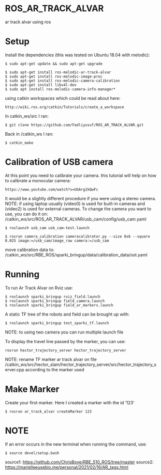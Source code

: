 # ROS_AR_TRACK_ALVAR
ar track alvar using ros

# Setup
Install the dependencies (this was tested on Ubuntu 18.04 with melodic):
```
$ sudo apt-get update && sudo apt-get upgrade

$ sudo apt-get install ros-melodic-ar-track-alvar
$ sudo apt-get install ros-melodic-image-proc
$ sudo apt-get install ros-melodic-camera-calibration
$ sudo apt-get install libv4l-dev
$ sudo apt install ros-melodic-camera-info-manager*
```

using catkin workspaces which could be read about here:
```
http://wiki.ros.org/catkin/Tutorials/create_a_workspace
```
In catkin_ws/src I ran:
```
$ git clone https://github.com/Fadliyusuf/ROS_AR_TRACK_ALVAR.git
```
Back in /catkin_ws I ran:
```
$ catkin_make
```
# Calibration of USB camera
At this point you need to calibrate your camera. this tutorial will help on how to calibrate a monocular camera:
```
https://www.youtube.com/watch?v=UGArg1kQwFc
```
It would be a slightly different procedure if you were using a stereo camera.
NOTE: if using laptop usually (video0) is used for built-in cameras and (video2) is used for external cameras.
To change the camera you want to use, you can do it on: /catkin_ws/src/ROS_AR_TRACK_ALVAR/usb_cam/config/usb_cam.yaml
```
$ roslaunch usb_cam usb_cam-test.launch
```
```
$ rosrun camera_calibration cameracalibrator.py --size 8x6 --square 0.025 image:=/usb_cam/image_raw camera:=/usb_cam
```
move calibration data to:
/catkin_ws/src/RBE_ROS/sparki_bringup/data/calibration_data/ost.yaml

# Running
To run Ar Track Alvar on Rviz use:
```
$ roslaunch sparki_bringup rviz_field.launch
$ roslaunch sparki_bringup field_camera.launch
$ roslaunch sparki_bringup field_ar_markers.launch
```
 A static TF tree of the robots and field can be brought up with:
```
$ roslaunch sparki_bringup test_sparki_tf.launch
```
NOTE: to using two camera you can run multiple launch file 


To display the travel line passed by the marker, you can use:
```
rosrun hector_trajectory_server hector_trajectory_server
```
NOTE: rename TF marker ar track alvar on file /catkin_ws/src/hector_slam/hector_trajectory_server/src/hector_trajectory_server.cpp
according to the marker used

# Make Marker
Create your first marker. Here I created a marker with the id ‘123’
```
$ rosrun ar_track_alvar createMarker 123
```
# NOTE
If an error occurs in the new terminal when running the command, use:
```
$ source devel/setup.bash
```

source1: https://github.com/ChrisBove/RBE_510_ROS/tree/master
source2: https://marielleeusebio.me/personal/2021/02/16/AR_tags.html
